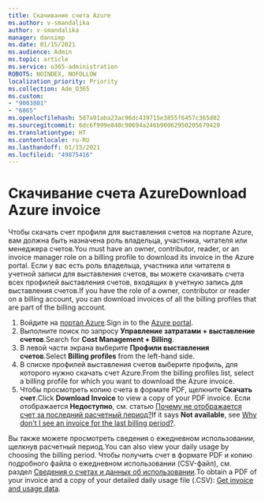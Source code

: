 ```yaml
---
title: Скачивание счета Azure
ms.author: v-smandalika
author: v-smandalika
manager: dansimp
ms.date: 01/15/2021
ms.audience: Admin
ms.topic: article
ms.service: o365-administration
ROBOTS: NOINDEX, NOFOLLOW
localization_priority: Priority
ms.collection: Adm_O365
ms.custom:
- "9003801"
- "6865"
ms.openlocfilehash: 5d7a91aba23ac96dc439715e3855f6457c365d02
ms.sourcegitcommit: 6dc6f999e840c90694a246b90062950205679420
ms.translationtype: HT
ms.contentlocale: ru-RU
ms.lasthandoff: 01/15/2021
ms.locfileid: "49875416"
---
```

# <a name="download-azure-invoice"></a><span data-ttu-id="73987-102">Скачивание счета Azure</span><span class="sxs-lookup"><span data-stu-id="73987-102">Download Azure invoice</span></span>

<span data-ttu-id="73987-103">Чтобы скачать счет профиля для выставления счетов на портале Azure, вам должна быть назначена роль владельца, участника, читателя или менеджера счетов.</span><span class="sxs-lookup"><span data-stu-id="73987-103">You must have an owner, contributor, reader, or an invoice manager role on a billing profile to download its invoice in the Azure portal.</span></span> <span data-ttu-id="73987-104">Если у вас есть роль владельца, участника или читателя в учетной записи для выставления счетов, вы можете скачивать счета всех профилей выставления счетов, входящих в учетную запись для выставления счетов.</span><span class="sxs-lookup"><span data-stu-id="73987-104">If you have the role of a owner, contributor or reader on a billing account, you can download invoices of all the billing profiles that are part of the billing account.</span></span>

1. <span data-ttu-id="73987-105">Войдите на [портал Azure](https://portal.azure.com/).</span><span class="sxs-lookup"><span data-stu-id="73987-105">Sign in to the [Azure portal](https://portal.azure.com/).</span></span>
2. <span data-ttu-id="73987-106">Выполните поиск по запросу **Управление затратами + выставление счетов**.</span><span class="sxs-lookup"><span data-stu-id="73987-106">Search for **Cost Management + Billing**.</span></span>
3. <span data-ttu-id="73987-107">В левой части экрана выберите **Профили выставления счетов**.</span><span class="sxs-lookup"><span data-stu-id="73987-107">Select **Billing profiles** from the left-hand side.</span></span>
4. <span data-ttu-id="73987-108">В списке профилей выставления счетов выберите профиль, для которого нужно скачать счет Azure.</span><span class="sxs-lookup"><span data-stu-id="73987-108">From the billing profiles list, select a billing profile for which you want to download the Azure invoice.</span></span>
5. <span data-ttu-id="73987-109">Чтобы просмотреть копию счета в формате PDF, щелкните **Скачать счет**.</span><span class="sxs-lookup"><span data-stu-id="73987-109">Click **Download Invoice** to view a copy of your PDF invoice.</span></span> <span data-ttu-id="73987-110">Если отображается **Недоступно**, см. статью [Почему не отображается счет за последний расчетный период?](https://docs.microsoft.com/azure/cost-management-billing/manage/download-azure-invoice-daily-usage-date)</span><span class="sxs-lookup"><span data-stu-id="73987-110">If it says **Not available**, see [Why don't I see an invoice for the last billing period?](https://docs.microsoft.com/azure/cost-management-billing/manage/download-azure-invoice-daily-usage-date).</span></span>

<span data-ttu-id="73987-111">Вы также можете просмотреть сведения о ежедневном использовании, щелкнув расчетный период.</span><span class="sxs-lookup"><span data-stu-id="73987-111">You can also view your daily usage by choosing the billing period.</span></span> <span data-ttu-id="73987-112">Чтобы получить счет в формате PDF и копию подробного файла о ежедневном использовании (CSV-файл), см. раздел [Сведения о счетах и данных об использовании](https://docs.microsoft.com/azure/cost-management-billing/manage/download-azure-invoice-daily-usage-date).</span><span class="sxs-lookup"><span data-stu-id="73987-112">To obtain a PDF of your invoice and a copy of your detailed daily usage file (.CSV): [Get invoice and usage data](https://docs.microsoft.com/azure/cost-management-billing/manage/download-azure-invoice-daily-usage-date).</span></span>
